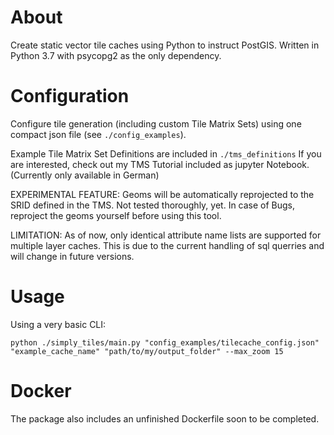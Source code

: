 # About
Create static vector tile caches using Python to instruct PostGIS.
Written in Python 3.7 with psycopg2 as the only dependency.

# Configuration
Configure tile generation (including custom Tile Matrix Sets)
using one compact json file (see `./config_examples`).

Example Tile Matrix Set Definitions are included in `./tms_definitions`
If you are interested, check out my TMS Tutorial included as jupyter Notebook.
(Currently only available in German)

EXPERIMENTAL FEATURE:
Geoms will be automatically reprojected to the SRID defined in the TMS. 
Not tested thoroughly, yet. In case of Bugs, reproject the geoms yourself before using this tool.

LIMITATION: 
As of now, only identical attribute name lists are supported for
multiple layer caches. This is due to the current handling of sql querries and will change in future versions.

# Usage
Using a very basic CLI:

```
python ./simply_tiles/main.py "config_examples/tilecache_config.json" "example_cache_name" "path/to/my/output_folder" --max_zoom 15
```

# Docker
The package also includes an unfinished Dockerfile soon to be completed.